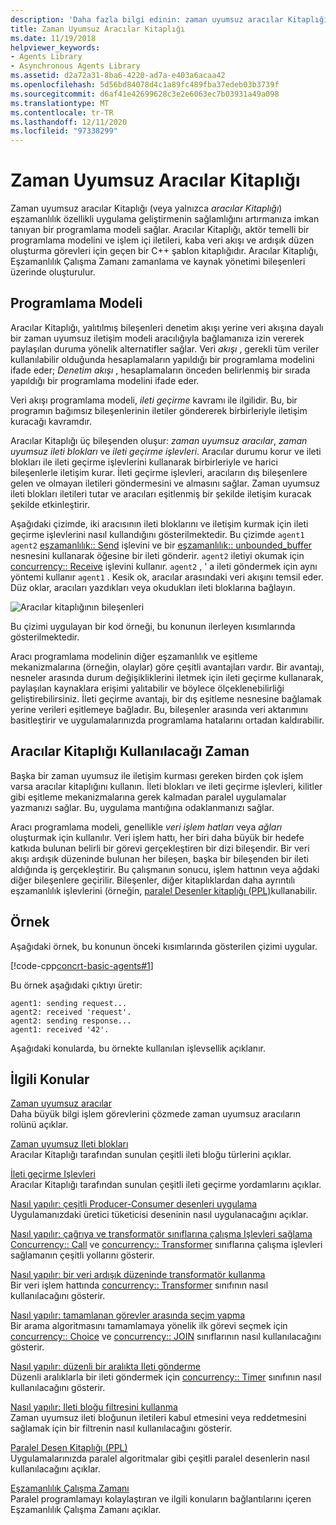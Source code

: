 ```yaml
---
description: 'Daha fazla bilgi edinin: zaman uyumsuz aracılar Kitaplığı'
title: Zaman Uyumsuz Aracılar Kitaplığı
ms.date: 11/19/2018
helpviewer_keywords:
- Agents Library
- Asynchronous Agents Library
ms.assetid: d2a72a31-8ba6-4220-ad7a-e403a6acaa42
ms.openlocfilehash: 5d56bd84078d4c1a89fc489fba37edeb03b3739f
ms.sourcegitcommit: d6af41e42699628c3e2e6063ec7b03931a49a098
ms.translationtype: MT
ms.contentlocale: tr-TR
ms.lasthandoff: 12/11/2020
ms.locfileid: "97338299"
---
```

# <a name="asynchronous-agents-library"></a>Zaman Uyumsuz Aracılar Kitaplığı

Zaman uyumsuz aracılar Kitaplığı (veya yalnızca *aracılar Kitaplığı*) eşzamanlılık özellikli uygulama geliştirmenin sağlamlığını artırmanıza imkan tanıyan bir programlama modeli sağlar. Aracılar Kitaplığı, aktör temelli bir programlama modelini ve işlem içi iletileri, kaba veri akışı ve ardışık düzen oluşturma görevleri için geçen bir C++ şablon kitaplığıdır. Aracılar Kitaplığı, Eşzamanlılık Çalışma Zamanı zamanlama ve kaynak yönetimi bileşenleri üzerinde oluşturulur.

## <a name="programming-model"></a>Programlama Modeli

Aracılar Kitaplığı, yalıtılmış bileşenleri denetim akışı yerine veri akışına dayalı bir zaman uyumsuz iletişim modeli aracılığıyla bağlamanıza izin vererek paylaşılan duruma yönelik alternatifler sağlar. Veri *akışı* , gerekli tüm veriler kullanılabilir olduğunda hesaplamaların yapıldığı bir programlama modelini ifade eder; *Denetim akışı* , hesaplamaların önceden belirlenmiş bir sırada yapıldığı bir programlama modelini ifade eder.

Veri akışı programlama modeli, *ileti geçirme* kavramı ile ilgilidir. Bu, bir programın bağımsız bileşenlerinin iletiler göndererek birbirleriyle iletişim kuracağı kavramdır.

Aracılar Kitaplığı üç bileşenden oluşur: *zaman uyumsuz aracılar*, *zaman uyumsuz ileti blokları* ve *ileti geçirme işlevleri*. Aracılar durumu korur ve ileti blokları ile ileti geçirme işlevlerini kullanarak birbirleriyle ve harici bileşenlerle iletişim kurar. İleti geçirme işlevleri, aracıların dış bileşenlere gelen ve olmayan iletileri göndermesini ve almasını sağlar. Zaman uyumsuz ileti blokları iletileri tutar ve aracıları eşitlenmiş bir şekilde iletişim kuracak şekilde etkinleştirir.

Aşağıdaki çizimde, iki aracısının ileti bloklarını ve iletişim kurmak için ileti geçirme işlevlerini nasıl kullandığını gösterilmektedir. Bu çizimde `agent1` `agent2` [eşzamanlılık:: Send](reference/concurrency-namespace-functions.md#send) işlevini ve bir [eşzamanlılık:: unbounded_buffer](reference/unbounded-buffer-class.md) nesnesini kullanarak öğesine bir ileti gönderir. `agent2` iletiyi okumak için [concurrency:: Receive](reference/concurrency-namespace-functions.md#receive) işlevini kullanır. `agent2` , ' a ileti göndermek için aynı yöntemi kullanır `agent1` . Kesik ok, aracılar arasındaki veri akışını temsil eder. Düz oklar, aracıları yazdıkları veya okudukları ileti bloklarına bağlayın.

![Aracılar kitaplığının bileşenleri](../../parallel/concrt/media/agent_librarycomp.png "Aracılar kitaplığının bileşenleri")

Bu çizimi uygulayan bir kod örneği, bu konunun ilerleyen kısımlarında gösterilmektedir.

Aracı programlama modelinin diğer eşzamanlılık ve eşitleme mekanizmalarına (örneğin, olaylar) göre çeşitli avantajları vardır. Bir avantajı, nesneler arasında durum değişikliklerini iletmek için ileti geçirme kullanarak, paylaşılan kaynaklara erişimi yalıtabilir ve böylece ölçeklenebilirliği geliştirebilirsiniz. İleti geçirme avantajı, bir dış eşitleme nesnesine bağlamak yerine verileri eşitlemeye bağladır. Bu, bileşenler arasında veri aktarımını basitleştirir ve uygulamalarınızda programlama hatalarını ortadan kaldırabilir.

## <a name="when-to-use-the-agents-library"></a>Aracılar Kitaplığı Kullanılacağı Zaman

Başka bir zaman uyumsuz ile iletişim kurması gereken birden çok işlem varsa aracılar kitaplığını kullanın. İleti blokları ve ileti geçirme işlevleri, kilitler gibi eşitleme mekanizmalarına gerek kalmadan paralel uygulamalar yazmanızı sağlar. Bu, uygulama mantığına odaklanmanızı sağlar.

Aracı programlama modeli, genellikle *veri işlem hatları* veya *ağları* oluşturmak için kullanılır. Veri işlem hattı, her biri daha büyük bir hedefe katkıda bulunan belirli bir görevi gerçekleştiren bir dizi bileşendir. Bir veri akışı ardışık düzeninde bulunan her bileşen, başka bir bileşenden bir ileti aldığında iş gerçekleştirir. Bu çalışmanın sonucu, işlem hattının veya ağdaki diğer bileşenlere geçirilir. Bileşenler, diğer kitaplıklardan daha ayrıntılı eşzamanlılık işlevlerini (örneğin, [paralel Desenler kitaplığı (PPL)](../../parallel/concrt/parallel-patterns-library-ppl.md)kullanabilir.

## <a name="example"></a>Örnek

Aşağıdaki örnek, bu konunun önceki kısımlarında gösterilen çizimi uygular.

[!code-cpp[concrt-basic-agents#1](../../parallel/concrt/codesnippet/cpp/asynchronous-agents-library_1.cpp)]

Bu örnek aşağıdaki çıktıyı üretir:

```Output
agent1: sending request...
agent2: received 'request'.
agent2: sending response...
agent1: received '42'.
```

Aşağıdaki konularda, bu örnekte kullanılan işlevsellik açıklanır.

## <a name="related-topics"></a>İlgili Konular

[Zaman uyumsuz aracılar](../../parallel/concrt/asynchronous-agents.md)<br/>
Daha büyük bilgi işlem görevlerini çözmede zaman uyumsuz aracıların rolünü açıklar.

[Zaman uyumsuz Ileti blokları](../../parallel/concrt/asynchronous-message-blocks.md)<br/>
Aracılar Kitaplığı tarafından sunulan çeşitli ileti bloğu türlerini açıklar.

[İleti geçirme Işlevleri](../../parallel/concrt/message-passing-functions.md)<br/>
Aracılar Kitaplığı tarafından sunulan çeşitli ileti geçirme yordamlarını açıklar.

[Nasıl yapılır: çeşitli Producer-Consumer desenleri uygulama](../../parallel/concrt/how-to-implement-various-producer-consumer-patterns.md)<br/>
Uygulamanızdaki üretici tüketicisi deseninin nasıl uygulanacağını açıklar.

[Nasıl yapılır: çağrıya ve transformatör sınıflarına çalışma Işlevleri sağlama](../../parallel/concrt/how-to-provide-work-functions-to-the-call-and-transformer-classes.md)<br/>
[Concurrency:: Call](../../parallel/concrt/reference/call-class.md) ve [concurrency:: Transformer](../../parallel/concrt/reference/transformer-class.md) sınıflarına çalışma işlevleri sağlamanın çeşitli yollarını gösterir.

[Nasıl yapılır: bir veri ardışık düzeninde transformatör kullanma](../../parallel/concrt/how-to-use-transformer-in-a-data-pipeline.md)<br/>
Bir veri işlem hattında [concurrency:: Transformer](../../parallel/concrt/reference/transformer-class.md) sınıfının nasıl kullanılacağını gösterir.

[Nasıl yapılır: tamamlanan görevler arasında seçim yapma](../../parallel/concrt/how-to-select-among-completed-tasks.md)<br/>
Bir arama algoritmasını tamamlamaya yönelik ilk görevi seçmek için [concurrency:: Choice](../../parallel/concrt/reference/choice-class.md) ve [concurrency:: JOIN](../../parallel/concrt/reference/join-class.md) sınıflarının nasıl kullanılacağını gösterir.

[Nasıl yapılır: düzenli bir aralıkta Ileti gönderme](../../parallel/concrt/how-to-send-a-message-at-a-regular-interval.md)<br/>
Düzenli aralıklarla bir ileti göndermek için [concurrency:: Timer](../../parallel/concrt/reference/timer-class.md) sınıfının nasıl kullanılacağını gösterir.

[Nasıl yapılır: Ileti bloğu filtresini kullanma](../../parallel/concrt/how-to-use-a-message-block-filter.md)<br/>
Zaman uyumsuz ileti bloğunun iletileri kabul etmesini veya reddetmesini sağlamak için bir filtrenin nasıl kullanılacağını gösterir.

[Paralel Desen Kitaplığı (PPL)](../../parallel/concrt/parallel-patterns-library-ppl.md)<br/>
Uygulamalarınızda paralel algoritmalar gibi çeşitli paralel desenlerin nasıl kullanılacağını açıklar.

[Eşzamanlılık Çalışma Zamanı](../../parallel/concrt/concurrency-runtime.md)<br/>
Paralel programlamayı kolaylaştıran ve ilgili konuların bağlantılarını içeren Eşzamanlılık Çalışma Zamanı açıklar.
